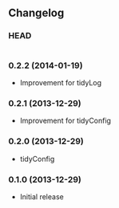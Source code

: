 ## Changelog

### HEAD

```
```
### 0.2.2 (2014-01-19)

* Improvement for tidyLog

### 0.2.1 (2013-12-29)

* Improvement for tidyConfig

### 0.2.0 (2013-12-29)

* tidyConfig

### 0.1.0 (2013-12-29)

* Initial release